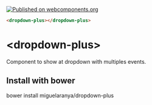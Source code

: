 [![Published on webcomponents.org](https://img.shields.io/badge/webcomponents.org-published-blue.svg)](https://www.webcomponents.org/element/miguelaranya/dropdown-plus)

<!--
```
<custom-element-demo>
  <template>
    <link rel="import" href="dropdown-plus.html">
    <next-code-block></next-code-block>
  </template>
</custom-element-demo>
```
-->
```html
<dropdown-plus></dropdown-plus>
```

# \<dropdown-plus\>

Component to show at dropdown with multiples events.

## Install with bower

bower install miguelaranya/dropdown-plus